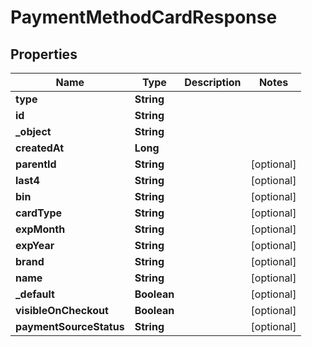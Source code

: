 

# PaymentMethodCardResponse

## Properties

Name | Type | Description | Notes
------------ | ------------- | ------------- | -------------
**type** | **String** |  | 
**id** | **String** |  | 
**_object** | **String** |  | 
**createdAt** | **Long** |  | 
**parentId** | **String** |  |  [optional]
**last4** | **String** |  |  [optional]
**bin** | **String** |  |  [optional]
**cardType** | **String** |  |  [optional]
**expMonth** | **String** |  |  [optional]
**expYear** | **String** |  |  [optional]
**brand** | **String** |  |  [optional]
**name** | **String** |  |  [optional]
**_default** | **Boolean** |  |  [optional]
**visibleOnCheckout** | **Boolean** |  |  [optional]
**paymentSourceStatus** | **String** |  |  [optional]




